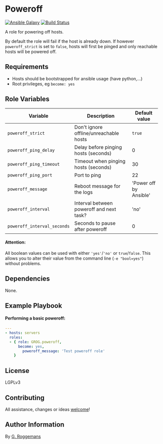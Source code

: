 # Poweroff

[![Ansible Galaxy](http://img.shields.io/badge/galaxy-GROG.poweroff-660198.svg?style=flat)](https://galaxy.ansible.com/GROG/poweroff)
[![Build Status](https://travis-ci.org/GROG/ansible-role-poweroff.svg?branch=master)](https://travis-ci.org/GROG/ansible-role-poweroff)

A role for powering off hosts.

By default the role will fail if the host is already down. If however
`poweroff_strict` is set to `false`, hosts will first be pinged and only
reachable hosts will be powered off.

## Requirements

- Hosts should be bootstrapped for ansible usage (have python,...)
- Root privileges, eg `become: yes`

## Role Variables

| Variable | Description | Default value |
|----------|-------------|---------------|
| `poweroff_strict` | Don't ignore offline/unreachable hosts | `true` |
| `poweroff_ping_delay` | Delay before pinging hosts (seconds) | 0 |
| `poweroff_ping_timeout` | Timeout when pinging hosts (seconds) | 30 |
| `poweroff_ping_port` | Port to ping | 22 |
| `poweroff_message` | Reboot message for the logs | 'Power off by Ansible' |
| `poweroff_interval` | Interval between poweroff and next task? | 'no' |
| `poweroff_interval_seconds` | Seconds to pause after poweroff | 0 |

#### Attention:
All boolean values can be used with either `'yes'`/`'no'` or `true`/`false`.
This allows you to alter their value from the command line (`-e "bool=yes"`)
without problems.

## Dependencies

None.

## Example Playbook

#### Performing a basic poweroff:

```yaml
---
- hosts: servers
  roles:
  - { role: GROG.poweroff,
      become: yes,
        poweroff_message: 'Test poweroff role'
    }
```

## License

LGPLv3

## Contributing

All assistance, changes or ideas [welcome](https://github.com/GROG/ansible-role-poweroff/issues)!

## Author Information

By [G. Roggemans](https://github.com/groggemans)
